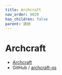 ```yaml
---
title: Archcraft
nav_order: 9020
has_children: false
parent: 連結
---
```



# Archcraft

* [Archcraft](https://archcraft.io/)
* GitHub / [archcraft-os](https://github.com/archcraft-os)
